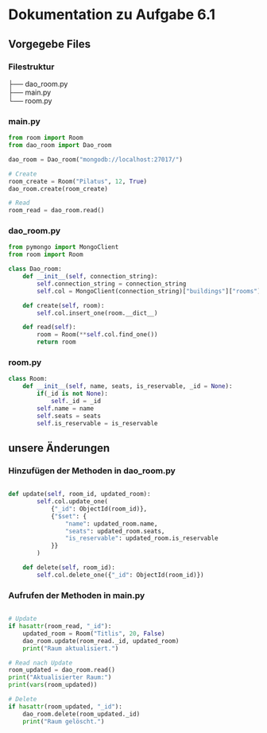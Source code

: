 # Dokumentation zu Aufgabe 6.1
## Vorgegebe Files

### Filestruktur

├── dao_room.py  
├── main.py  
└── room.py

### main.py

```py
from room import Room
from dao_room import Dao_room

dao_room = Dao_room("mongodb://localhost:27017/")

# Create
room_create = Room("Pilatus", 12, True)
dao_room.create(room_create)

# Read
room_read = dao_room.read()
```

### dao_room.py

```py
from pymongo import MongoClient
from room import Room

class Dao_room:
    def __init__(self, connection_string):
        self.connection_string = connection_string
        self.col = MongoClient(connection_string)["buildings"]["rooms"]

    def create(self, room):
        self.col.insert_one(room.__dict__)

    def read(self):
        room = Room(**self.col.find_one())
        return room

```


### room.py

```py
class Room:
    def __init__(self, name, seats, is_reservable, _id = None):
        if(_id is not None):
            self._id = _id
        self.name = name
        self.seats = seats
        self.is_reservable = is_reservable
```

## unsere Änderungen

### Hinzufügen der Methoden in dao_room.py

```py

def update(self, room_id, updated_room):
        self.col.update_one(
            {"_id": ObjectId(room_id)},
            {"$set": {
                "name": updated_room.name,
                "seats": updated_room.seats,
                "is_reservable": updated_room.is_reservable
            }}
        )

    def delete(self, room_id):
        self.col.delete_one({"_id": ObjectId(room_id)})

```

### Aufrufen der Methoden in main.py

```py

# Update
if hasattr(room_read, "_id"):
    updated_room = Room("Titlis", 20, False)
    dao_room.update(room_read._id, updated_room)
    print("Raum aktualisiert.")

# Read nach Update
room_updated = dao_room.read()
print("Aktualisierter Raum:")
print(vars(room_updated))

# Delete
if hasattr(room_updated, "_id"):
    dao_room.delete(room_updated._id)
    print("Raum gelöscht.")
```
